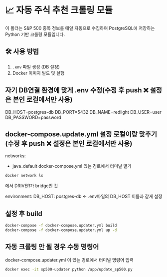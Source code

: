 # 📈 자동 주식 추천 크롤링 모듈

이 폴더는 S&P 500 종목 정보를 매일 자동으로 수집하여 PostgreSQL에 저장하는 Python 기반 크롤링 모듈입니다.

## 🛠 사용 방법

1. `.env` 파일 생성 (DB 설정)
2. Docker 이미지 빌드 및 실행

## 자기 DB연결 환경에 맞게 .env 수정(수정 후 push ❌ 설정은 본인 로컬에서만 사용)
DB_HOST=postgres-db
DB_PORT=5432
DB_NAME=redlight
DB_USER=user
DB_PASSWORD=password

## docker-compose.update.yml 설정 로컬이랑 맞추기(수정 후 push ❌ 설정은 본인 로컬에서만 사용)
networks:
- java_default
docker-compose.yml 있는 경로에서 터미널 열기
```bash
docker network ls
```
에서 DRIVER가 bridge인 것

environment:
      DB_HOST: postgres-db <- .env파일의 DB_HOST 이름과 같게 설정

## 설정 후 build
```bash
docker-compose -f docker-compose.updater.yml build
docker-compose -f docker-compose.updater.yml up -d
```

## 자동 크롤링 안 될 경우 수동 명령어
docker-compose.updater.yml 이 있는 경로에서 터미널 명령어 입력
```bash
docker exec -it sp500-updater python /app/update_sp500.py
```